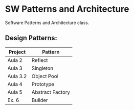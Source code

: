 # SW Patterns and Architecture

Software Patterns and Architecture class.

## Design Patterns:

| Project  | Pattern          |
|----------|------------------|
| Aula 2   | Reflect          |
| Aula 3   | Singleton        |
| Aula 3.2 | Object Pool      |
| Aula 4   | Prototype        |
| Aula 5   | Abstract Factory |
| Ex. 6    | Builder          |